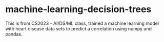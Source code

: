 # machine-learning-decision-trees
This is from CS2023 - AI/DS/ML class, trained a machine learning model with heart disease data sets to predict a correlation using numpy and pandas.
